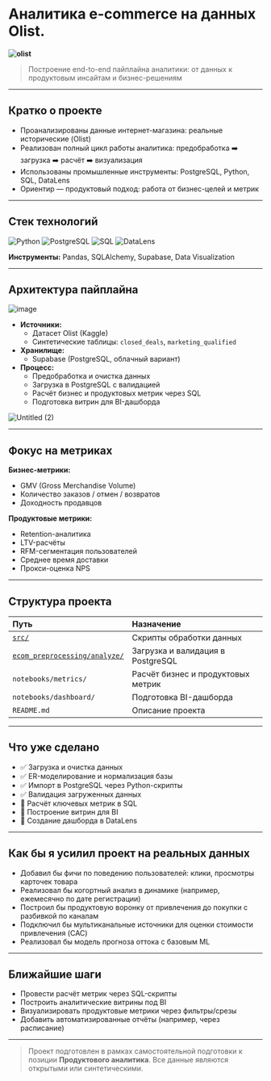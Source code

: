 
#  Аналитика e-commerce на данных Olist.
**![olist](https://github.com/user-attachments/assets/c08882ee-3728-4442-aa82-d505182c428b)**
> Построение end-to-end пайплайна аналитики: от данных к продуктовым инсайтам и бизнес-решениям

---

##  Кратко о проекте

-  Проанализированы данные интернет-магазина: реальные исторические (Olist) 
-  Реализован полный цикл работы аналитика: предобработка ➡️ загрузка ➡️ расчёт ➡️ визуализация
-  Использованы промышленные инструменты: PostgreSQL, Python, SQL, DataLens
-  Ориентир — продуктовый подход: работа от бизнес-целей и метрик

---

##  Стек технологий

![Python](https://img.shields.io/badge/-Python-3776AB?logo=python&logoColor=white)
![PostgreSQL](https://img.shields.io/badge/-PostgreSQL-4169E1?logo=postgresql&logoColor=white)
![SQL](https://img.shields.io/badge/-SQL-4479A1?logo=postgresql&logoColor=white)
![DataLens](https://img.shields.io/badge/-DataLens-00A3E0?logo=yandex&logoColor=white)

**Инструменты:** Pandas, SQLAlchemy, Supabase, Data Visualization

---

##  Архитектура пайплайна
![image](https://github.com/user-attachments/assets/36b8e934-3621-40d8-bcd1-f0d50fe7a54b)

- **Источники:** 
  - Датасет Olist (Kaggle)
  - Синтетические таблицы: `closed_deals`, `marketing_qualified`
- **Хранилище:** 
  - Supabase (PostgreSQL, облачный вариант)
- **Процесс:**
  - Предобработка и очистка данных
  - Загрузка в PostgreSQL с валидацией
  - Расчёт бизнес и продуктовых метрик через SQL
  - Подготовка витрин для BI-дашборда
    
![Untitled (2)](https://github.com/user-attachments/assets/8ff6411e-f5d0-4cc4-a9dd-7eee4597e85c)

---

##  Фокус на метриках

**Бизнес-метрики:**
- GMV (Gross Merchandise Volume)
- Количество заказов / отмен / возвратов
- Доходность продавцов

**Продуктовые метрики:**
- Retention-аналитика
- LTV-расчёты
- RFM-сегментация пользователей
- Среднее время доставки
- Прокси-оценка NPS

---

##  Структура проекта

| Путь | Назначение |
|:----|:------------|
| [`src/`](src/) | Скрипты обработки данных |
| [`ecom_preprocessing/analyze/`](notebooks/ecom_preprocessing/ecom_preprocessing.ipynb)  | Загрузка и валидация в PostgreSQL |
| `notebooks/metrics/` | Расчёт бизнес и продуктовых метрик |
| `notebooks/dashboard/` | Подготовка BI-дашборда |
| `README.md` | Описание проекта |

---

##  Что уже сделано

- ✅ Загрузка и очистка данных
- ✅ ER-моделирование и нормализация базы
- ✅ Импорт в PostgreSQL через Python-скрипты
- ✅ Валидация загруженных данных
- 🔄 Расчёт ключевых метрик в SQL
- 🔄 Построение витрин для BI
- 🔄 Создание дашборда в DataLens

---

##  Как бы я усилил проект на реальных данных

- Добавил бы фичи по поведению пользователей: клики, просмотры карточек товара
- Реализовал бы когортный анализ в динамике (например, ежемесячно по дате регистрации)
- Построил бы продуктовую воронку от привлечения до покупки с разбивкой по каналам
- Подключил бы мультиканальные источники для оценки стоимости привлечения (CAC)
- Реализовал бы модель прогноза оттока с базовым ML

---

##  Ближайшие шаги

- Провести расчёт метрик через SQL-скрипты
- Построить аналитические витрины под BI
- Визуализировать продуктовые метрики через фильтры/срезы
- Добавить автоматизированные отчёты (например, через расписание)

---

>  Проект подготовлен в рамках самостоятельной подготовки к позиции **Продуктового аналитика**. Все данные являются открытыми или синтетическими.

